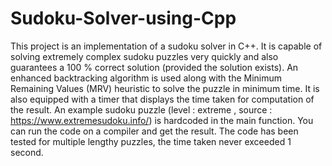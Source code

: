 # Sudoku-Solver-using-Cpp
This project is an implementation of a sudoku solver in C++. It is capable of solving extremely complex sudoku puzzles very quickly and also guarantees a 100 % correct solution (provided the solution exists).
An enhanced backtracking algorithm is used along with the Minimum Remaining Values (MRV) heuristic to solve the puzzle in minimum time.
It is also equipped with a timer that displays the time taken for computation of the result.
An example sudoku puzzle (level : extreme , source : https://www.extremesudoku.info/) is hardcoded in the main function. You can run the code on a compiler and get the result.
The code has been tested for multiple lengthy puzzles, the time taken never exceeded 1 second.
